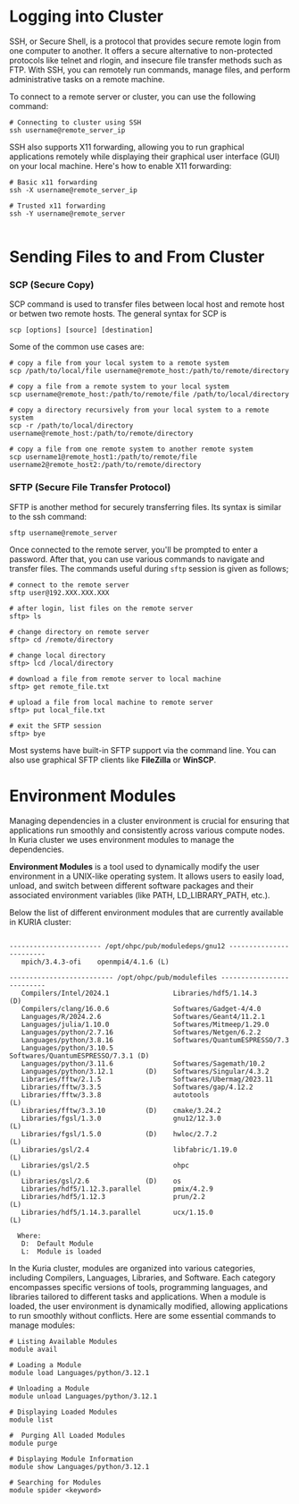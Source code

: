 # Logging into Cluster

SSH, or Secure Shell, is a protocol that provides secure remote login from one computer to another. It offers a secure alternative to non-protected protocols like telnet and rlogin, and insecure file transfer methods such as FTP. With SSH, you can remotely run commands, manage files, and perform administrative tasks on a remote machine.

To connect to a remote server or cluster, you can use the following command:

```
# Connecting to cluster using SSH
ssh username@remote_server_ip

```

SSH also supports X11 forwarding, allowing you to run graphical applications remotely while displaying their graphical user interface (GUI) on your local machine. Here's how to enable X11 forwarding:


```
# Basic x11 forwarding
ssh -X username@remote_server_ip

# Trusted x11 forwarding
ssh -Y username@remote_server


```

# Sending Files to and From Cluster

### SCP (Secure Copy)

SCP command is used to transfer files between local host and remote host or betwen two remote hosts.  The general syntax for SCP is

```
scp [options] [source] [destination]
```

Some of the common use cases are:

```
# copy a file from your local system to a remote system
scp /path/to/local/file username@remote_host:/path/to/remote/directory

# copy a file from a remote system to your local system
scp username@remote_host:/path/to/remote/file /path/to/local/directory

# copy a directory recursively from your local system to a remote system
scp -r /path/to/local/directory username@remote_host:/path/to/remote/directory

# copy a file from one remote system to another remote system
scp username1@remote_host1:/path/to/remote/file username2@remote_host2:/path/to/remote/directory

```

### SFTP (Secure File Transfer Protocol)

SFTP is another method for securely transferring files. Its syntax is similar to the ssh command:
```
sftp username@remote_server
```

Once connected to the remote server, you'll be prompted to enter a password. After that, you can use various commands to navigate and transfer files. The commands useful during `sftp` session is given as follows;

```
# connect to the remote server
sftp user@192.XXX.XXX.XXX

# after login, list files on the remote server
sftp> ls

# change directory on remote server
sftp> cd /remote/directory

# change local directory
sftp> lcd /local/directory

# download a file from remote server to local machine
sftp> get remote_file.txt

# upload a file from local machine to remote server
sftp> put local_file.txt

# exit the SFTP session
sftp> bye
```

 Most systems have built-in SFTP support via the command line. You can also use graphical SFTP clients like **FileZilla** or **WinSCP**.
 
 # Environment Modules

Managing dependencies in a cluster environment is crucial for ensuring that applications run smoothly and consistently across various compute nodes. In Kuria cluster we uses environment modules to manage the dependencies.

**Environment Modules** is a tool used to dynamically modify the user environment in a UNIX-like operating system. It allows users to easily load, unload, and switch between different software packages and their associated environment variables (like PATH, LD_LIBRARY_PATH, etc.). 

Below the list of different environment modules that are currently available in KURIA cluster:

```

----------------------- /opt/ohpc/pub/moduledeps/gnu12 ------------------------
   mpich/3.4.3-ofi    openmpi4/4.1.6 (L)

-------------------------- /opt/ohpc/pub/modulefiles --------------------------
   Compilers/Intel/2024.1                Libraries/hdf5/1.14.3           (D)
   Compilers/clang/16.0.6                Softwares/Gadget-4/4.0
   Languages/R/2024.2.6                  Softwares/Geant4/11.2.1
   Languages/julia/1.10.0                Softwares/Mitmeep/1.29.0
   Languages/python/2.7.16               Softwares/Netgen/6.2.2
   Languages/python/3.8.16               Softwares/QuantumESPRESSO/7.3
   Languages/python/3.10.5               Softwares/QuantumESPRESSO/7.3.1 (D)
   Languages/python/3.11.6               Softwares/Sagemath/10.2
   Languages/python/3.12.1        (D)    Softwares/Singular/4.3.2
   Libraries/fftw/2.1.5                  Softwares/Ubermag/2023.11
   Libraries/fftw/3.3.5                  Softwares/gap/4.12.2
   Libraries/fftw/3.3.8                  autotools                       (L)
   Libraries/fftw/3.3.10          (D)    cmake/3.24.2
   Libraries/fgsl/1.3.0                  gnu12/12.3.0                    (L)
   Libraries/fgsl/1.5.0           (D)    hwloc/2.7.2                     (L)
   Libraries/gsl/2.4                     libfabric/1.19.0                (L)
   Libraries/gsl/2.5                     ohpc                            (L)
   Libraries/gsl/2.6              (D)    os
   Libraries/hdf5/1.12.3.parallel        pmix/4.2.9
   Libraries/hdf5/1.12.3                 prun/2.2                        (L)
   Libraries/hdf5/1.14.3.parallel        ucx/1.15.0                      (L)

  Where:
   D:  Default Module
   L:  Module is loaded

```
In the Kuria cluster, modules are organized into various categories, including Compilers, Languages, Libraries, and Software. Each category encompasses specific versions of tools, programming languages, and libraries tailored to different tasks and applications. When a module is loaded, the user environment is dynamically modified, allowing applications to run smoothly without conflicts. Here are some essential commands to manage modules:

```
# Listing Available Modules
module avail

# Loading a Module
module load Languages/python/3.12.1

# Unloading a Module
module unload Languages/python/3.12.1

# Displaying Loaded Modules
module list

#  Purging All Loaded Modules
module purge

# Displaying Module Information
module show Languages/python/3.12.1

# Searching for Modules
module spider <keyword>


```